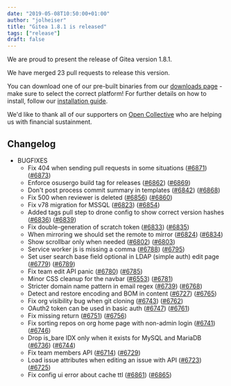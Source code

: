 ```yaml
---
date: "2019-05-08T10:50:00+01:00" 
author: "jolheiser"
title: "Gitea 1.8.1 is released"
tags: ["release"]
draft: false
---
```


We are proud to present the release of Gitea version 1.8.1. 

We have merged 23 pull requests to release this version. 

You can download one of our pre-built binaries from our [downloads page](https://dl.gitea.io/gitea/1.8.1/) - make sure to select the correct platform! For further details on how to install, follow our [installation guide](https://docs.gitea.io/en-us/install-from-binary/).

We'd like to thank all of our supporters on [Open Collective](https://opencollective.com/gitea) who are helping us with financial sustainment.

<!--more-->

## Changelog

* BUGFIXES
  * Fix 404 when sending pull requests in some situations ([#6871](https://github.com/go-gitea/gitea/pull/6871)) ([#6873](https://github.com/go-gitea/gitea/pull/6873))
  * Enforce osusergo build tag for releases ([#6862](https://github.com/go-gitea/gitea/pull/6862)) ([#6869](https://github.com/go-gitea/gitea/pull/6869))
  * Don't post process commit summary in templates ([#6842](https://github.com/go-gitea/gitea/pull/6842)) ([#6868](https://github.com/go-gitea/gitea/pull/6868))
  * Fix 500 when reviewer is deleted ([#6856](https://github.com/go-gitea/gitea/pull/6856)) ([#6860](https://github.com/go-gitea/gitea/pull/6860))
  * Fix v78 migration for MSSQL ([#6823](https://github.com/go-gitea/gitea/pull/6823)) ([#6854](https://github.com/go-gitea/gitea/pull/6854))
  * Added tags pull step to drone config to show correct version hashes ([#6836](https://github.com/go-gitea/gitea/pull/6836)) ([#6839](https://github.com/go-gitea/gitea/pull/6839))
  * Fix double-generation of scratch token ([#6833](https://github.com/go-gitea/gitea/pull/6833)) ([#6835](https://github.com/go-gitea/gitea/pull/6835))
  * When mirroring we should set the remote to mirror ([#6824](https://github.com/go-gitea/gitea/pull/6824)) ([#6834](https://github.com/go-gitea/gitea/pull/6834))
  * Show scrollbar only when needed ([#6802](https://github.com/go-gitea/gitea/pull/6802)) ([#6803](https://github.com/go-gitea/gitea/pull/6803))
  * Service worker js is missing a comma ([#6788](https://github.com/go-gitea/gitea/pull/6788)) ([#6795](https://github.com/go-gitea/gitea/pull/6795))
  * Set user search base field optional in LDAP (simple auth) edit page ([#6779](https://github.com/go-gitea/gitea/pull/6779)) ([#6789](https://github.com/go-gitea/gitea/pull/6789))
  * Fix team edit API panic ([#6780](https://github.com/go-gitea/gitea/pull/6780)) ([#6785](https://github.com/go-gitea/gitea/pull/6785))
  * Minor CSS cleanup for the navbar ([#6553](https://github.com/go-gitea/gitea/pull/6553)) ([#6781](https://github.com/go-gitea/gitea/pull/6781))
  * Stricter domain name pattern in email regex ([#6739](https://github.com/go-gitea/gitea/pull/6739)) ([#6768](https://github.com/go-gitea/gitea/pull/6768))
  * Detect and restore encoding and BOM in content ([#6727](https://github.com/go-gitea/gitea/pull/6727)) ([#6765](https://github.com/go-gitea/gitea/pull/6765))
  * Fix org visibility bug when git cloning ([#6743](https://github.com/go-gitea/gitea/pull/6743)) ([#6762](https://github.com/go-gitea/gitea/pull/6762))
  * OAuth2 token can be used in basic auth ([#6747](https://github.com/go-gitea/gitea/pull/6747)) ([#6761](https://github.com/go-gitea/gitea/pull/6761))
  * Fix missing return ([#6751](https://github.com/go-gitea/gitea/pull/6751)) ([#6756](https://github.com/go-gitea/gitea/pull/6756))
  * Fix sorting repos on org home page with non-admin login ([#6741](https://github.com/go-gitea/gitea/pull/6741)) ([#6746](https://github.com/go-gitea/gitea/pull/6746))
  * Drop is_bare IDX only when it exists for MySQL and MariaDB ([#6736](https://github.com/go-gitea/gitea/pull/6736)) ([#6744](https://github.com/go-gitea/gitea/pull/6744))
  * Fix team members API ([#6714](https://github.com/go-gitea/gitea/pull/6714)) ([#6729](https://github.com/go-gitea/gitea/pull/6729))
  * Load issue attributes when editing an issue with API ([#6723](https://github.com/go-gitea/gitea/pull/6723)) ([#6725](https://github.com/go-gitea/gitea/pull/6725))
  * Fix config ui error about cache ttl ([#6861](https://github.com/go-gitea/gitea/pull/6861)) ([#6865](https://github.com/go-gitea/gitea/pull/6865))
